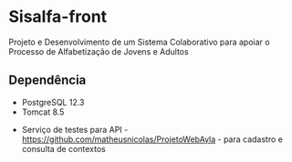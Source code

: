 # Sisalfa-front
Projeto e Desenvolvimento de um Sistema Colaborativo para apoiar o Processo de Alfabetização de Jovens e Adultos

## Dependência

- PostgreSQL 12.3
- Tomcat 8.5

* Serviço de testes para API - https://github.com/matheusnicolas/ProjetoWebAyla - para cadastro e consulta de contextos
